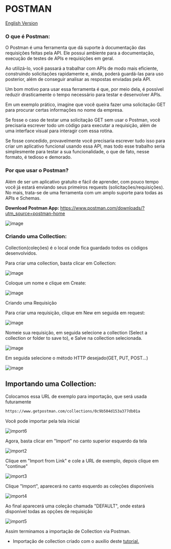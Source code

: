 # POSTMAN

[English Version](https://github.com/Squad-Back-End/reprography-nodejs/blob/master/docs/rest_api_client/postman/README-en.md)

### O que é Postman:

O Postman é uma ferramenta que dá suporte à documentação das requisições feitas pela API. Ele possui ambiente para a documentação, execução de testes de APIs e requisições em geral.

Ao utilizá-lo, você passará a trabalhar com APIs de modo mais eficiente, construindo solicitações rapidamente e, ainda, poderá guardá-las para uso posterior, além de conseguir analisar as respostas enviadas pela API.

Um bom motivo para usar essa ferramenta é que, por meio dela, é possível reduzir drasticamente o tempo necessário para testar e desenvolver APIs.

Em um exemplo prático, imagine que você queira fazer uma solicitação GET para procurar certas informações no nome da empresa.

Se fosse o caso de testar uma solicitação GET sem usar o Postman, você precisaria escrever todo um código para executar a requisição, além de uma interface visual para interagir com essa rotina.

Se fosse concedido, provavelmente você precisaria escrever tudo isso para criar um aplicativo funcional usando essa API, mas todo esse trabalho seria simplesmente para testar a sua funcionalidade, o que de fato, nesse formato, é tedioso e demorado.

### Por que usar o Postman?

Além de ser um aplicativo gratuito e fácil de aprender, com pouco tempo você já estará enviando seus primeiros requests (solicitações/requisições). No mais, trata-se de uma ferramenta com um amplo suporte para todas as APIs e Schemas.

**Download Postman App:** https://www.postman.com/downloads/?utm_source=postman-home

![image](https://user-images.githubusercontent.com/71888050/142628036-780b4135-ce4b-4602-98fa-02969972ef8b.png)

### Criando uma Collection:

Collection(coleções) é o local onde fica guardado todos os códigos desenvolvidos.

Para criar uma collection, basta clicar em Collection:

![image](https://user-images.githubusercontent.com/71888050/142628476-bef75124-d3d1-401d-9e9f-e4f50a182030.png)

Coloque um nome e clique em Create:

![image](https://user-images.githubusercontent.com/71888050/142628517-ff8b1253-b4e6-4e25-ac66-0964424f1b13.png)

Criando uma Requisição

Para criar uma requisição, clique em New em seguida em request:

![image](https://user-images.githubusercontent.com/71888050/142628575-a4070117-45e2-4e74-b5b8-ec969ae9495c.png)

Nomeie sua requisição, em seguida selecione a collection (Select a collection or folder to save to), e Salve na collection selecionada.

![image](https://user-images.githubusercontent.com/71888050/142628632-c4b5dd99-259b-4d43-bd36-7253558d10f8.png)

Em seguida selecione o método HTTP desejado(GET, PUT, POST...)

![image](https://user-images.githubusercontent.com/71888050/142628688-46398c3e-1642-48ff-9f92-36d389ceeed4.png)

## Importando uma Collection:
Colocamos essa URL de exemplo para importação, que será usada futuramente
```bash 
https://www.getpostman.com/collections/0c9b504d153a377db01a
```
Você pode importar pela tela inicial

![import6](https://user-images.githubusercontent.com/71890228/142638750-ae4c91fd-1fc0-45f2-9456-d5956a4569d4.png)

Agora, basta clicar em "Import" no canto superior esquerdo da tela

![import2](https://user-images.githubusercontent.com/71890228/142635964-49db79fc-86d1-4797-8b3a-d84ccd63217c.png)

Clique em "Import from Link" e cole a URL de exemplo, depois clique em "continue"

![import3](https://user-images.githubusercontent.com/71890228/142636416-14d76417-567d-4a82-bccf-050ef548acf0.png)

Clique "Import", aparecerá no canto esquerdo as coleções disponíveis

![import4](https://user-images.githubusercontent.com/71890228/142636674-13bca015-23be-4408-becf-6edff01fa90f.png)

Ao final aparecerá uma coleção chamada "DEFAULT", onde estará disponível todas as opções de requisição

![import5](https://user-images.githubusercontent.com/71890228/142637406-732b61cc-46a6-4ff0-ad80-07263c856664.png)

Assim terminamos a importação de Collection via Postman.

* Importação de collection criado com o auxilio deste [tutorial.](https://nfe.io/docs/documentacao/nota-fiscal-produto-eletronica/importar-colecao-postman/)
